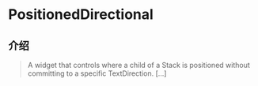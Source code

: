 # PositionedDirectional

## 介绍

> A widget that controls where a child of a Stack is positioned without committing to a specific TextDirection. [...]

